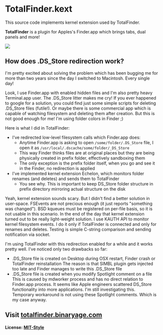 # TotalFinder.kext

This source code implements kernel extension used by TotalFinder.

**TotalFinder** is a plugin for Apples's Finder.app which brings tabs, dual panels and more!

<img src="http://totalfinder.binaryage.com/shared/img/totalfinder-mainshot.png">

## How does .DS_Store redirection work?

I'm pretty excited about solving the problem which has been bugging me for more than two years since the day I switched to Macintosh. Every single day! 

Look, I use Finder.app with enabled hidden files and I'm also pretty heavy Terminal.app user. The .DS_Store litter makes me cry! If you ever happened to google for a solution, you could find just some simple scripts for deleting .DS_Store files (futile!). Or maybe there is some commercial app which is capable of watching filesystem and deleting them after creation. But this is not good enough for me! I'm using folder colors in Finder ;)

Here is what I did in TotalFinder:

* I've redirected low-level filesystem calls which Finder.app does: 
  * Anytime Finder.app is asking to open `/some/folder/.DS_Store` file, I open it as `/usr/local/.dscache/some/folder/_DS_Store`
  * This way Finder thinks files are at original places but they are being physically created in prefix folder, effectively sandboxing them
  * The only exception is the prefix folder itself, when you go and see it in the Finder, no redirection is applied
* I've implemented kernel extension Echelon, which monitors folder renames (and deletes) and sends them to TotalFinder
  * You see why. This is important to keep DS_Store folder structure in prefix directory mirroring actual structure on the disk

Yeah, kernel extension sounds scary. But I didn't find a better solution in user-space. FSEvents are not precious enough (it just reports "something was changed"). BSD kqueues must be registered on per-file basis, so it is not usable in this scenario. In the end of the day that kernel extension turned out to be really light-weight solution. I use KAUTH API to monitor kernel filesystem events. I do it only if TotalFinder is connected and only for renames and deletes. Testing is simple C-string comparison and sending notification via socket.

I'm using TotalFinder with this redirection enabled for a while and it works pretty well. I've noticed only two drawbacks so far:

* .DS_Store file is created on Desktop during OSX restart, Finder crash or TotalFinder reinstallation
  The reason is that SIMBL plugin gets injected too late and Finder manages to write this .DS_Store file
* .DS_Store file is created when you modify Spotlight comment on a file
  This is caused by mdworker process and has no direct relation to Finder.app process. 
  It seems like Apple engineers scattered DS_Store functionality into more applications.
  I'm still investigating this. Temporary workaround is not using these Spotlight comments. Which is my case anyway.

## Visit [totalfinder.binaryage.com](http://totalfinder.binaryage.com)

#### License: [MIT-Style](license.txt)